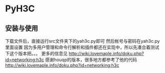 PyH3C
=====


安装与使用
---------
下载文件后，直接运行src文件夹下的yah3c.py即可
然后帐号与密码在yah3c.py里面设置
因为多用户管理和命令行解析和插件都还在实现中，所以先凑合着测试下这个版本把。。。
更多的信息见 http://wiki.lovemaple.info/doku.php?id=networking:h3c
感谢houqp的版本，很多地方都参考了他的代码 http://wiki.lovemaple.info/doku.php?id=networking:h3c
